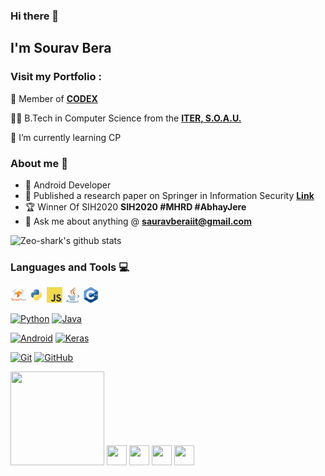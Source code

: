 ### Hi there 👋

<!--
**Zeo-shark/Zeo-shark** is a ✨ _special_ ✨ repository because its `README.md` (this file) appears on your GitHub profile.-->

## I'm Sourav Bera

### Visit my Portfolio : 

:star_struck: Member of **[CODEX](https://github.com/codex-iter)** 

👨‍🎓 B.Tech in Computer Science from the **[ITER, S.O.A.U.](https://www.soa.ac.in/iter)** 

🌱 I’m currently learning CP

### About me :eyes:

- :dart: Android Developer  
- 📜 Published a research paper on Springer in Information Security **[Link](https://link.springer.com/chapter/10.1007/978-981-15-6202-0_65)** 
- :trophy: Winner Of SIH2020   **SIH2020 #MHRD #AbhayJere**
- :e-mail: Ask me about anything @ **[sauravberaiit@gmail.com](sauravberiit@gmail.com)**

![Zeo-shark's github stats](https://github-readme-stats.vercel.app/api?username=Zeo-shark&show_icons=true&theme=dracula)

### Languages and Tools :computer:

<code><img height="25" src="https://raw.githubusercontent.com/github/explore/80688e429a7d4ef2fca1e82350fe8e3517d3494d/topics/tensorflow/tensorflow.png"></code>
<code><img height="25" src="https://raw.githubusercontent.com/github/explore/80688e429a7d4ef2fca1e82350fe8e3517d3494d/topics/python/python.png"></code>
<code><img height="25" src="https://raw.githubusercontent.com/github/explore/80688e429a7d4ef2fca1e82350fe8e3517d3494d/topics/javascript/javascript.png"></code>
<code><img height="25" src="https://raw.githubusercontent.com/github/explore/80688e429a7d4ef2fca1e82350fe8e3517d3494d/topics/java/java.png"></code>
<code><img height="25" src="https://raw.githubusercontent.com/github/explore/5c058a388828bb5fde0bcafd4bc867b5bb3f26f3/topics/cpp/cpp.png"></code>

[![Python](https://img.shields.io/badge/-Python-e5eb34?style=flat&logo=python&link=https://github.com/hritik5102)](https://github.com/hritik5102) [![Java](https://img.shields.io/badge/Java-orange?style=flat&logo=java&logoColor=white&link=https://github.com/hritik5102)](https://github.com/hritik5102)

[![Android](https://img.shields.io/badge/-Android-FFFFFF?style=flat&logo=android&link=https://github.com/hritik5102)](https://github.com/hritik5102) [![Keras](https://img.shields.io/badge/-Keras-red?style=flat&logo=keras&link=https://github.com/hritik5102)](https://github.com/hritik5102)

[![Git](https://img.shields.io/badge/-Git-black?style=flat&logo=git&link=https://github.com/hritik5102)](https://github.com/hritik5102) [![GitHub](https://img.shields.io/badge/-GitHub-49eb34?style=flat&logo=github&link=https://github.com/hritik5102)](https://github.com/hritik5102)

<!--Here are some ideas to get you started:

- 🔭 I’m currently working on ...
- 🌱 I’m currently learning ...
- 👯 I’m looking to collaborate on ...
- 🤔 I’m looking for help with ...
- 💬 Ask me about ...
- 📫 How to reach me: ...
- 😄 Pronouns: ...
- ⚡ Fun fact: ...
--!>
                                                                                                                                                                                <a href="https://hritik5102.github.io/"><img src="https://icon-library.net//images/icon-programmer/icon-programmer-14.jpg" width="150px" height="150px" /></a>                                                                                                                                                                              <a href="https://twitter.com/SouravB64676699"><img src="https://i.ibb.co/kmgQVyW/twitter.png" width="32px" height="32px"></a> <a href="https://github.com/Zeo-shark"><img src="https://cdn.iconscout.com/icon/free/png-256/github-108-438008.png" width="32px" height="32px"></a> <a href="https://www.facebook.com/profile.php?id=100051105037729&ref=bookmarks"><img src="https://i.ibb.co/zmYNW4p/facebook.png" width="32px" height="32px"></a> <a href="https://in.linkedin.com//"><img src="https://i.ibb.co/Kx2GSrT/linkedin.png" width="32px" height="32px"></a> 

 
